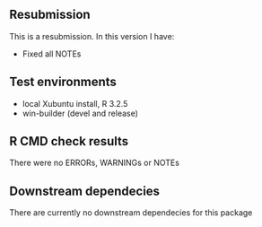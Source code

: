 ## Resubmission
This is a resubmission. In this version I have:

* Fixed all NOTEs

## Test environments
* local Xubuntu install, R 3.2.5
* win-builder (devel and release)

## R CMD check results
There were no ERRORs, WARNINGs or NOTEs

## Downstream dependecies
There are currently no downstream dependecies for this package
